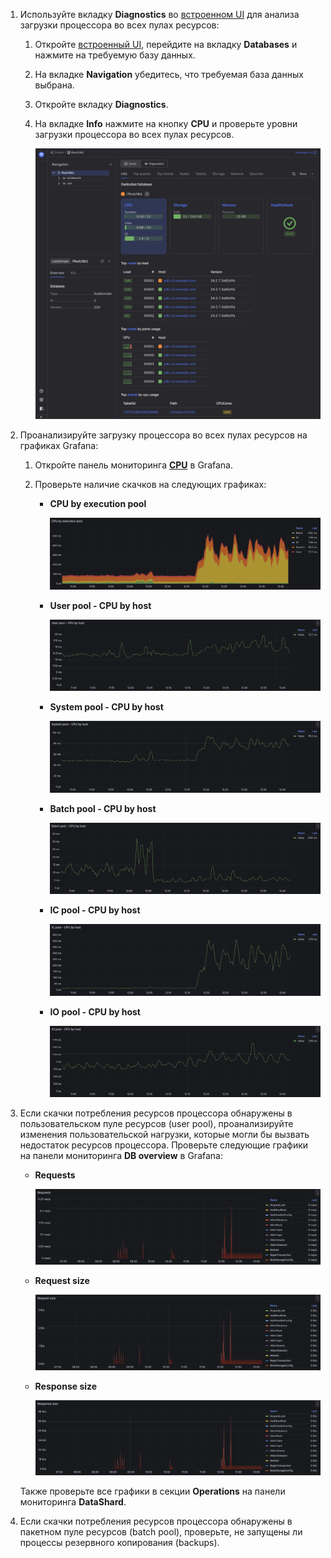 1. Используйте вкладку **Diagnostics** во [встроенном UI](../../../../reference/embedded-ui/index.md) для анализа загрузки процессора во всех пулах ресурсов:

    1. Откройте [встроенный UI](../../../../reference/embedded-ui/index.md), перейдите на вкладку **Databases** и нажмите на требуемую базу данных.

    1. На вкладке **Navigation** убедитесь, что требуемая база данных выбрана.

    1. Откройте вкладку **Diagnostics**.

    1. На вкладке **Info** нажмите на кнопку **CPU** и проверьте уровни загрузки процессора во всех пулах ресурсов.

        ![](../_assets/embedded-ui-cpu-system-pool.png)
1. Проанализируйте загрузку процессора во всех пулах ресурсов на графиках Grafana:

    1. Откройте панель мониторинга **[CPU](../../../../reference/observability/metrics/grafana-dashboards.md#cpu)** в Grafana.

    1. Проверьте наличие скачков на следующих графиках:

        - **CPU by execution pool**

            ![](../_assets/cpu-by-pool.png)

        - **User pool - CPU by host**

            ![](../_assets/cpu-user-pool.png)

        - **System pool - CPU by host**

            ![](../_assets/cpu-system-pool.png)

        - **Batch pool - CPU by host**

            ![](../_assets/cpu-batch-pool.png)

        - **IC pool - CPU by host**

            ![](../_assets/cpu-ic-pool.png)

        - **IO pool - CPU by host**

            ![](../_assets/cpu-io-pool.png)

1. Если скачки потребления ресурсов процессора обнаружены в пользовательском пуле ресурсов (user pool), проанализируйте изменения пользовательской нагрузки, которые могли бы вызвать недостаток ресурсов процессора. Проверьте следующие графики на панели мониторинга **DB overview** в Grafana:

    - **Requests**

        ![](../_assets/requests.png)

    - **Request size**

        ![](../_assets/request-size.png)

    - **Response size**

        ![](../_assets/response-size.png)

    Также проверьте все графики в секции **Operations** на панели мониторинга **DataShard**.

1. Если скачки потребления ресурсов процессора обнаружены в пакетном пуле ресурсов (batch pool), проверьте, не запущены ли процессы резервного копирования (backups).
